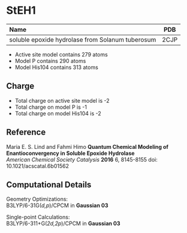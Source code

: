 StEH1
====

| Name               | PDB  |
| :----------------- | ---- |
|  soluble epoxide hydrolase from Solanum tuberosum | 2CJP |


- Active site model contains 279 atoms
- Model P contains 290 atoms
- Model His104 contains 313 atoms

Charge
------
- Total charge on active site model is -2
- Total charge on model P is -1
- Total charge on model His104 is -2

Reference
----------
Maria E. S. Lind and Fahmi Himo
**Quantum Chemical Modeling of Enantioconvergency in Soluble Epoxide Hydrolase**  
*American Chemical Society Catalysis* **2016** 6, 8145-8155 
doi: 10.1021/acscatal.6b01562

Computational Details
----------------------

Geometry Optimizations:  
B3LYP/6-31G(*d,p*)/CPCM in **Gaussian 03**  

Single-point Calculations:  
B3LYP/6-311+G(*2d,2p*)/CPCM in **Gaussian 03**
